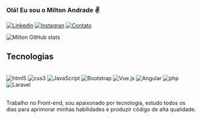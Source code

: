 ### Olá! Eu sou o Milton Andrade ✌️

[![Linkedin](https://img.shields.io/badge/LinkedIn-0077B5?style=for-the-badge&logo=linkedin&logoColor=white)](https://www.linkedin.com/in/milton-andrade-1b0744236/)
[![Instagran](https://img.shields.io/badge/Instagram-E4405F?style=for-the-badge&logo=instagram&logoColor=white)](https://www.instagram.com/juninhoeufrasio/)
[![Contato](https://img.shields.io/badge/WhatsApp-25D366?style=for-the-badge&logo=whatsapp&logoColor=white)](11-96515-2919)

![Milton GitHub stats](https://github-readme-stats.vercel.app/api?username=miltonnn&show_icons=true&theme=tokyonight)

## Tecnologias 

<div style="display: inline_block"><br/>
    <img align="center" alt="html5" src ="https://img.shields.io/badge/HTML5-E34F26?style=for-the-badge&logo=html5&logoColor=white"/>
    <img align="center" alt="css3" src ="https://img.shields.io/badge/CSS3-1572B6?style=for-the-badge&logo=css3&logoColor=white"/>
    <img align="center" alt="JavaScript" src ="https://img.shields.io/badge/JavaScript-F7DF1E?style=for-the-badge&logo=javascript&logoColor=black"/>
    <img align="center" alt="Bootstrap" src ="https://img.shields.io/badge/Bootstrap-563D7C?style=for-the-badge&logo=bootstrap&logoColor=white"/>
    <img align="center" alt="Vue.js" src ="https://img.shields.io/badge/Vue.js-35495E?style=for-the-badge&logo=vue.js&logoColor=4FC08D"/>
    <img align="center" alt="Angular" src ="https://img.shields.io/badge/Angular-DD0031?style=for-the-badge&logo=angular&logoColor=white"/>
    <img align="center" alt="php" src ="https://img.shields.io/badge/PHP-777BB4?style=for-the-badge&logo=php&logoColor=white"/>
    <img align="center" alt="Laravel" src ="https://img.shields.io/badge/Laravel-FF2D20?style=for-the-badge&logo=laravel&logoColor=white"/><br><br>

   Trabalho no Front-end, sou apaixonado por tecnologia, estudo todos os dias para aprimorar minhas habilidades e produzir código de alta qualidade.
</div>


